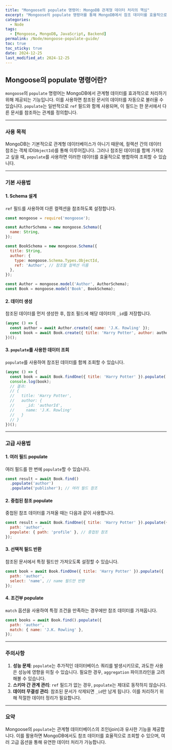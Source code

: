 ```yaml
---
title: "Mongoose의 populate 명령어: MongoDB 관계형 데이터 처리의 핵심"
excerpt: "Mongoose의 populate 명령어를 통해 MongoDB에서 참조 데이터를 효율적으로 조회하는 방법을 알아봅니다. 기본 사용법부터 고급 활용법까지 자세히 설명합니다."
categories:
  - Node
tags:
  - [Mongoose, MongoDB, JavaScript, Backend]
permalink: /Node/mongoose-populate-guide/
toc: true
toc_sticky: true
date: 2024-12-25
last_modified_at: 2024-12-25
---
```


## Mongoose의 populate 명령어란?

`mongoose`의 `populate` 명령어는 MongoDB에서 관계형 데이터를 효과적으로 처리하기 위해 제공되는 기능입니다. 이를 사용하면 참조된 문서의 데이터를 자동으로 불러올 수 있습니다. `populate`는 일반적으로 `ref` 필드와 함께 사용되며, 이 필드는 한 문서에서 다른 문서를 참조하는 관계를 정의합니다.

---

### 사용 목적
MongoDB는 기본적으로 관계형 데이터베이스가 아니기 때문에, 컬렉션 간의 데이터 참조는 객체 ID(`ObjectId`)를 통해 이루어집니다. 그러나 참조된 데이터를 함께 가져오고 싶을 때, `populate`를 사용하면 이러한 데이터를 효율적으로 병합하여 조회할 수 있습니다.

---

### 기본 사용법

#### 1. **Schema 설계**
`ref` 필드를 사용하여 다른 컬렉션을 참조하도록 설정합니다.

```javascript
const mongoose = require('mongoose');

const AuthorSchema = new mongoose.Schema({
  name: String,
});

const BookSchema = new mongoose.Schema({
  title: String,
  author: {
    type: mongoose.Schema.Types.ObjectId,
    ref: 'Author', // 참조할 컬렉션 이름
  },
});

const Author = mongoose.model('Author', AuthorSchema);
const Book = mongoose.model('Book', BookSchema);
```

#### 2. **데이터 생성**
참조된 데이터를 먼저 생성한 후, 참조 필드에 해당 데이터의 `_id`를 저장합니다.

```javascript
(async () => {
  const author = await Author.create({ name: 'J.K. Rowling' });
  const book = await Book.create({ title: 'Harry Potter', author: author._id });
})();
```

#### 3. **`populate`를 사용한 데이터 조회**
`populate`를 사용하여 참조된 데이터를 함께 조회할 수 있습니다.

```javascript
(async () => {
  const book = await Book.findOne({ title: 'Harry Potter' }).populate('author');
  console.log(book);
  // 결과:
  // {
  //   title: 'Harry Potter',
  //   author: {
  //     _id: 'authorId',
  //     name: 'J.K. Rowling'
  //   }
  // }
})();
```

---

### 고급 사용법

#### 1. **여러 필드 populate**
여러 필드를 한 번에 `populate`할 수 있습니다.

```javascript
const result = await Book.find()
  .populate('author')
  .populate('publisher'); // 여러 필드 참조
```

#### 2. **중첩된 참조 populate**
중첩된 참조 데이터를 가져올 때는 다음과 같이 사용합니다.

```javascript
const result = await Book.findOne({ title: 'Harry Potter' }).populate({
  path: 'author',
  populate: { path: 'profile' }, // 중첩된 참조
});
```

#### 3. **선택적 필드 반환**
참조된 문서에서 특정 필드만 가져오도록 설정할 수 있습니다.

```javascript
const book = await Book.findOne({ title: 'Harry Potter' }).populate({
  path: 'author',
  select: 'name', // name 필드만 반환
});
```

#### 4. **조건부 populate**
`match` 옵션을 사용하여 특정 조건을 만족하는 경우에만 참조 데이터를 가져옵니다.

```javascript
const books = await Book.find().populate({
  path: 'author',
  match: { name: 'J.K. Rowling' },
});
```

---

### 주의사항

1. **성능 문제**: `populate`는 추가적인 데이터베이스 쿼리를 발생시키므로, 과도한 사용은 성능에 영향을 미칠 수 있습니다. 필요한 경우, `aggregation` 파이프라인을 고려해볼 수 있습니다.
2. **스키마 간 관계 관리**: `ref` 필드가 없는 경우, `populate`는 제대로 동작하지 않습니다.
3. **데이터 무결성 관리**: 참조된 문서가 삭제되면 `_id`만 남게 됩니다. 이를 처리하기 위해 적절한 데이터 정리가 필요합니다.

---

### 요약
Mongoose의 `populate`는 관계형 데이터베이스의 조인(join)과 유사한 기능을 제공합니다. 이를 활용하면 MongoDB에서도 참조 데이터를 효율적으로 조회할 수 있으며, 여러 고급 옵션을 통해 유연한 데이터 처리가 가능합니다.

